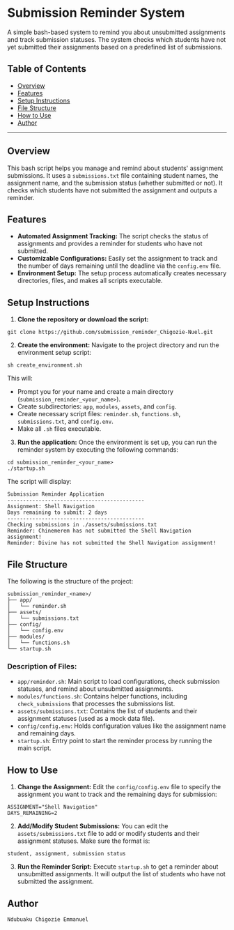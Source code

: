 # Submission Reminder System

A simple bash-based system to remind you about unsubmitted assignments and track submission statuses. The system checks which students have not yet submitted their assignments based on a predefined list of submissions.

## Table of Contents

* [Overview](#overview)
* [Features](#features)
* [Setup Instructions](#setup-instructions)
* [File Structure](#file-structure)
* [How to Use](#how-to-use)
* [Author](#author)

---

## Overview

This bash script helps you manage and remind about students' assignment submissions. It uses a `submissions.txt` file containing student names, the assignment name, and the submission status (whether submitted or not). It checks which students have not submitted the assignment and outputs a reminder.

## Features

* **Automated Assignment Tracking:** The script checks the status of assignments and provides a reminder for students who have not submitted.
* **Customizable Configurations:** Easily set the assignment to track and the number of days remaining until the deadline via the `config.env` file.
* **Environment Setup:** The setup process automatically creates necessary directories, files, and makes all scripts executable.

## Setup Instructions

1. **Clone the repository or download the script:**

```
git clone https://github.com/submission_reminder_Chigozie-Nuel.git
```

2. **Create the environment:**
   Navigate to the project directory and run the environment setup script:

```
sh create_environment.sh
```

   This will:

   * Prompt you for your name and create a main directory (`submission_reminder_<your_name>`).
   * Create subdirectories: `app`, `modules`, `assets`, and `config`.
   * Create necessary script files: `reminder.sh`, `functions.sh`, `submissions.txt`, and `config.env`.
   * Make all `.sh` files executable.

3. **Run the application:**
   Once the environment is set up, you can run the reminder system by executing the following commands:

```
cd submission_reminder_<your_name>
./startup.sh
```

   The script will display:

```
Submission Reminder Application
--------------------------------------------
Assignment: Shell Navigation
Days remaining to submit: 2 days
--------------------------------------------
Checking submissions in ./assets/submissions.txt
Reminder: Chinemerem has not submitted the Shell Navigation assignment!
Reminder: Divine has not submitted the Shell Navigation assignment!
```

## File Structure

The following is the structure of the project:

```
submission_reminder_<name>/
├── app/
│   └── reminder.sh
├── assets/
│   └── submissions.txt
├── config/
│   └── config.env
├── modules/
│   └── functions.sh
└── startup.sh
```

### Description of Files:

* `app/reminder.sh`: Main script to load configurations, check submission statuses, and remind about unsubmitted assignments.
* `modules/functions.sh`: Contains helper functions, including `check_submissions` that processes the submissions list.
* `assets/submissions.txt`: Contains the list of students and their assignment statuses (used as a mock data file).
* `config/config.env`: Holds configuration values like the assignment name and remaining days.
* `startup.sh`: Entry point to start the reminder process by running the main script.

## How to Use

1. **Change the Assignment:** Edit the `config/config.env` file to specify the assignment you want to track and the remaining days for submission:

```
ASSIGNMENT="Shell Navigation"
DAYS_REMAINING=2
```

2. **Add/Modify Student Submissions:** You can edit the `assets/submissions.txt` file to add or modify students and their assignment statuses. Make sure the format is:

```
student, assignment, submission status
```

3. **Run the Reminder Script:** Execute `startup.sh` to get a reminder about unsubmitted assignments. It will output the list of students who have not submitted the assignment.

## Author

```
Ndubuaku Chigozie Emmanuel
```
